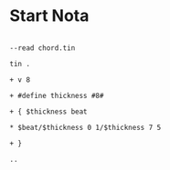 # Start Nota

```scenario oscilla

--read chord.tin

tin .

+ v 8

+ #define thickness #8#

+ { $thickness beat

* $beat/$thickness 0 1/$thickness 7 5

+ }

..

```

